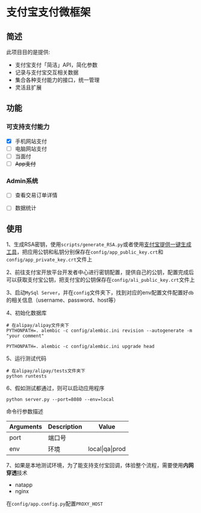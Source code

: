 # 支付宝支付微框架

## 简述
此项目目的是提供:

- 支付宝支付「简洁」API，简化参数
- 记录与支付宝交互相关数据
- 集合各种支付能力的接口，统一管理
- 灵活且扩展

## 功能
### 可支持支付能力

- [x] 手机网站支付
- [ ] 电脑网站支付
- [ ] 当面付
- [ ] ~~App支付~~

### Admin系统
- [ ] 查看交易订单详情
- [ ] 数据统计


## 使用

1、生成RSA密钥，使用`scripts/generate_RSA.py`或者使用[支付宝提供一键生成工具](ttps://doc.open.alipay.com/docs/doc.htm?treeId=291&articleId=105971&docType=1)，把应用公钥和私钥分别保存在`config/app_public_key.crt`和`config/app_private_key.crt`文件上

2、前往支付宝开放平台开发者中心进行密钥配置，提供自己的公钥，配置完成后可以获取支付宝公钥，把支付宝的公钥保存在`config/ali_public_key.crt`文件上

3、启动`MySql Server`，并在`config`文件夹下，找到对应的env配置文件配置好`db`的相关信息（username、password、host等）

4、初始化数据库

```
# 在alipay/alipay文件夹下
PYTHONPATH=. alembic -c config/alembic.ini revision --autogenerate -m "your comment"

PYTHONPATH=. alembic -c config/alembic.ini upgrade head
```

5、运行测试代码

```
# 在alipay/alipay/tests文件夹下
python runtests
```

6、假如测试都通过，则可以启动应用程序

```
python server.py --port=8080 --env=local
```

命令行参数描述

Arguments | Description | Value
------ | ------- | --------
port | 端口号 |
env | 环境 | local\|qa\|prod

7、如果是本地测试环境，为了能支持支付宝回调，体验整个流程，需要使用**内网穿透**技术

- natapp
- nginx

在`config/app.config.py`配置`PROXY_HOST`